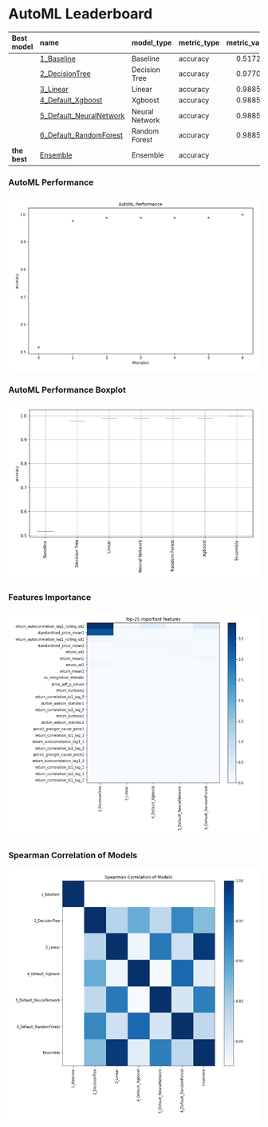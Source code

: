 # AutoML Leaderboard

| Best model   | name                                                         | model_type     | metric_type   |   metric_value |   train_time |
|:-------------|:-------------------------------------------------------------|:---------------|:--------------|---------------:|-------------:|
|              | [1_Baseline](1_Baseline/README.md)                           | Baseline       | accuracy      |       0.517241 |         5.4  |
|              | [2_DecisionTree](2_DecisionTree/README.md)                   | Decision Tree  | accuracy      |       0.977011 |         9.62 |
|              | [3_Linear](3_Linear/README.md)                               | Linear         | accuracy      |       0.988506 |         8    |
|              | [4_Default_Xgboost](4_Default_Xgboost/README.md)             | Xgboost        | accuracy      |       0.988506 |         7.79 |
|              | [5_Default_NeuralNetwork](5_Default_NeuralNetwork/README.md) | Neural Network | accuracy      |       0.988506 |         7.56 |
|              | [6_Default_RandomForest](6_Default_RandomForest/README.md)   | Random Forest  | accuracy      |       0.988506 |        12.25 |
| **the best** | [Ensemble](Ensemble/README.md)                               | Ensemble       | accuracy      |       1        |         0.38 |

### AutoML Performance
![AutoML Performance](ldb_performance.png)

### AutoML Performance Boxplot
![AutoML Performance Boxplot](ldb_performance_boxplot.png)

### Features Importance
![features importance across models](features_heatmap.png)



### Spearman Correlation of Models
![models spearman correlation](correlation_heatmap.png)

